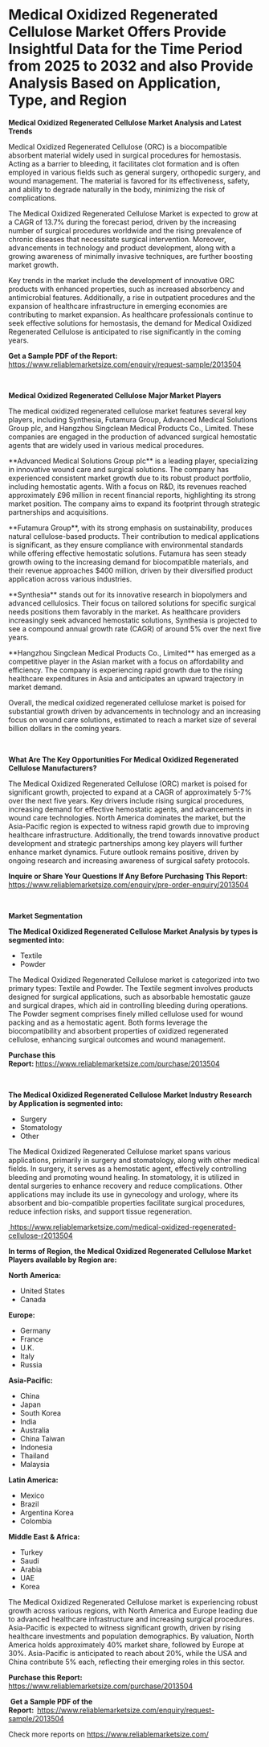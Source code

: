 <p><h1>Medical Oxidized Regenerated Cellulose Market Offers Provide Insightful Data for the Time Period from 2025 to 2032 and also Provide Analysis Based on Application, Type, and Region</h1></p><p><strong>Medical Oxidized Regenerated Cellulose Market Analysis and Latest Trends</strong></p>
<p><p>Medical Oxidized Regenerated Cellulose (ORC) is a biocompatible absorbent material widely used in surgical procedures for hemostasis. Acting as a barrier to bleeding, it facilitates clot formation and is often employed in various fields such as general surgery, orthopedic surgery, and wound management. The material is favored for its effectiveness, safety, and ability to degrade naturally in the body, minimizing the risk of complications.</p><p>The Medical Oxidized Regenerated Cellulose Market is expected to grow at a CAGR of 13.7% during the forecast period, driven by the increasing number of surgical procedures worldwide and the rising prevalence of chronic diseases that necessitate surgical intervention. Moreover, advancements in technology and product development, along with a growing awareness of minimally invasive techniques, are further boosting market growth. </p><p>Key trends in the market include the development of innovative ORC products with enhanced properties, such as increased absorbency and antimicrobial features. Additionally, a rise in outpatient procedures and the expansion of healthcare infrastructure in emerging economies are contributing to market expansion. As healthcare professionals continue to seek effective solutions for hemostasis, the demand for Medical Oxidized Regenerated Cellulose is anticipated to rise significantly in the coming years.</p></p>
<p><strong>Get a Sample PDF of the Report:&nbsp;</strong> <a href="https://www.reliablemarketsize.com/enquiry/request-sample/2013504?utm_campaign=2005&utm_medium=2&utm_source=Github&utm_content=ia&utm_term=05022025&utm_id=medical-oxidized-regenerated-cellulose">https://www.reliablemarketsize.com/enquiry/request-sample/2013504</a></p>
<p>&nbsp;</p>
<p><strong>Medical Oxidized Regenerated Cellulose Major Market Players</strong></p>
<p><p>The medical oxidized regenerated cellulose market features several key players, including Synthesia, Futamura Group, Advanced Medical Solutions Group plc, and Hangzhou Singclean Medical Products Co., Limited. These companies are engaged in the production of advanced surgical hemostatic agents that are widely used in various medical procedures.</p><p>**Advanced Medical Solutions Group plc** is a leading player, specializing in innovative wound care and surgical solutions. The company has experienced consistent market growth due to its robust product portfolio, including hemostatic agents. With a focus on R&D, its revenues reached approximately £96 million in recent financial reports, highlighting its strong market position. The company aims to expand its footprint through strategic partnerships and acquisitions.</p><p>**Futamura Group**, with its strong emphasis on sustainability, produces natural cellulose-based products. Their contribution to medical applications is significant, as they ensure compliance with environmental standards while offering effective hemostatic solutions. Futamura has seen steady growth owing to the increasing demand for biocompatible materials, and their revenue approaches $400 million, driven by their diversified product application across various industries.</p><p>**Synthesia** stands out for its innovative research in biopolymers and advanced cellulosics. Their focus on tailored solutions for specific surgical needs positions them favorably in the market. As healthcare providers increasingly seek advanced hemostatic solutions, Synthesia is projected to see a compound annual growth rate (CAGR) of around 5% over the next five years.</p><p>**Hangzhou Singclean Medical Products Co., Limited** has emerged as a competitive player in the Asian market with a focus on affordability and efficiency. The company is experiencing rapid growth due to the rising healthcare expenditures in Asia and anticipates an upward trajectory in market demand.</p><p>Overall, the medical oxidized regenerated cellulose market is poised for substantial growth driven by advancements in technology and an increasing focus on wound care solutions, estimated to reach a market size of several billion dollars in the coming years.</p></p>
<p>&nbsp;</p>
<p><strong>What Are The Key Opportunities For Medical Oxidized Regenerated Cellulose Manufacturers?</strong></p>
<p><p>The Medical Oxidized Regenerated Cellulose (ORC) market is poised for significant growth, projected to expand at a CAGR of approximately 5-7% over the next five years. Key drivers include rising surgical procedures, increasing demand for effective hemostatic agents, and advancements in wound care technologies. North America dominates the market, but the Asia-Pacific region is expected to witness rapid growth due to improving healthcare infrastructure. Additionally, the trend towards innovative product development and strategic partnerships among key players will further enhance market dynamics. Future outlook remains positive, driven by ongoing research and increasing awareness of surgical safety protocols.</p></p>
<p><strong>Inquire or Share Your Questions If Any Before Purchasing This Report:</strong> <a href="https://www.reliablemarketsize.com/enquiry/pre-order-enquiry/2013504?utm_campaign=2005&utm_medium=2&utm_source=Github&utm_content=ia&utm_term=05022025&utm_id=medical-oxidized-regenerated-cellulose">https://www.reliablemarketsize.com/enquiry/pre-order-enquiry/2013504</a></p>
<p>&nbsp;</p>
<p><strong>Market Segmentation</strong></p>
<p><strong>The Medical Oxidized Regenerated Cellulose Market Analysis by types is segmented into:</strong></p>
<p><ul><li>Textile</li><li>Powder</li></ul></p>
<p><p>The Medical Oxidized Regenerated Cellulose market is categorized into two primary types: Textile and Powder. The Textile segment involves products designed for surgical applications, such as absorbable hemostatic gauze and surgical drapes, which aid in controlling bleeding during operations. The Powder segment comprises finely milled cellulose used for wound packing and as a hemostatic agent. Both forms leverage the biocompatibility and absorbent properties of oxidized regenerated cellulose, enhancing surgical outcomes and wound management.</p></p>
<p><strong>Purchase this Report:&nbsp;</strong><a href="https://www.reliablemarketsize.com/purchase/2013504?utm_campaign=2005&utm_medium=2&utm_source=Github&utm_content=ia&utm_term=05022025&utm_id=medical-oxidized-regenerated-cellulose">https://www.reliablemarketsize.com/purchase/2013504</a></p>
<p>&nbsp;</p>
<p><strong>The Medical Oxidized Regenerated Cellulose Market Industry Research by Application is segmented into:</strong></p>
<p><ul><li>Surgery</li><li>Stomatology</li><li>Other</li></ul></p>
<p><p>The Medical Oxidized Regenerated Cellulose market spans various applications, primarily in surgery and stomatology, along with other medical fields. In surgery, it serves as a hemostatic agent, effectively controlling bleeding and promoting wound healing. In stomatology, it is utilized in dental surgeries to enhance recovery and reduce complications. Other applications may include its use in gynecology and urology, where its absorbent and bio-compatible properties facilitate surgical procedures, reduce infection risks, and support tissue regeneration.</p></p>
<p><a href="https://www.reliablemarketsize.com/medical-oxidized-regenerated-cellulose-r2013504?utm_campaign=2005&utm_medium=2&utm_source=Github&utm_content=ia&utm_term=05022025&utm_id=medical-oxidized-regenerated-cellulose">&nbsp;https://www.reliablemarketsize.com/medical-oxidized-regenerated-cellulose-r2013504</a></p>
<p><strong>In terms of Region, the Medical Oxidized Regenerated Cellulose Market Players available by Region are:</strong></p>
<p>
    <p> <strong> North America: </strong>
        <ul>
            <li>United States</li>
            <li>Canada</li>
        </ul>
        </p> 
    <p> <strong> Europe: </strong>
        <ul>
            <li>Germany</li>
            <li>France</li>
            <li>U.K.</li>
            <li>Italy</li>
            <li>Russia</li>
        </ul>
        </p> 
    <p> <strong> Asia-Pacific: </strong>
        <ul>
            <li>China</li>
            <li>Japan</li>
            <li>South Korea</li>
            <li>India</li>
            <li>Australia</li>
            <li>China Taiwan</li>
            <li>Indonesia</li>
            <li>Thailand</li>
            <li>Malaysia</li>
        </ul>
        </p> 
    <p> <strong> Latin America: </strong>
        <ul>
            <li>Mexico</li>
            <li>Brazil</li>
            <li>Argentina Korea</li>
            <li>Colombia</li>
        </ul>
        </p> 
    <p> <strong> Middle East & Africa: </strong>
        <ul>
            <li>Turkey</li>
            <li>Saudi</li>
            <li>Arabia</li>
            <li>UAE</li>
            <li>Korea</li>
        </ul>
    </p>
    </p>
<p><p>The Medical Oxidized Regenerated Cellulose market is experiencing robust growth across various regions, with North America and Europe leading due to advanced healthcare infrastructure and increasing surgical procedures. Asia-Pacific is expected to witness significant growth, driven by rising healthcare investments and population demographics. By valuation, North America holds approximately 40% market share, followed by Europe at 30%. Asia-Pacific is anticipated to reach about 20%, while the USA and China contribute 5% each, reflecting their emerging roles in this sector.</p></p>
<p><strong>Purchase this Report: </strong><a href="https://www.reliablemarketsize.com/purchase/2013504?utm_campaign=2005&utm_medium=2&utm_source=Github&utm_content=ia&utm_term=05022025&utm_id=medical-oxidized-regenerated-cellulose">https://www.reliablemarketsize.com/purchase/2013504</a></p>
<p>&nbsp;<strong>Get a Sample PDF of the Report:&nbsp;&nbsp;</strong><a href="https://www.reliablemarketsize.com/enquiry/request-sample/2013504?utm_campaign=2005&utm_medium=2&utm_source=Github&utm_content=ia&utm_term=05022025&utm_id=medical-oxidized-regenerated-cellulose">https://www.reliablemarketsize.com/enquiry/request-sample/2013504</a></p>
<p><strong></strong></p>
<p>Check more reports on <a href="https://www.reliablemarketsize.com/?utm_campaign=2005&utm_medium=2&utm_source=Github&utm_content=ia&utm_term=05022025&utm_id=medical-oxidized-regenerated-cellulose">https://www.reliablemarketsize.com/</a></p>